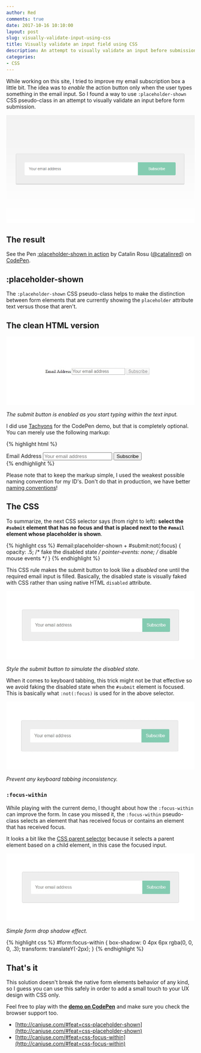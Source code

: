 ```yaml
---
author: Red
comments: true
date: 2017-10-16 10:10:00
layout: post
slug: visually-validate-input-using-css
title: Visually validate an input field using CSS
description: An attempt to visually validate an input before submission using nothing but few lines of CSS.
categories:
- CSS
---
```


While working on this site, I tried to improve my email subscription box a little bit. The idea was to *enable* the action button only when the user types something in the email input. So I found a way to use `:placeholder-shown` CSS pseudo-class in an attempt to visually validate an input before form submission.

![Simple form with an email input and a subscribe button](/dist/uploads/2017/10/placeholder-shown.png)

<!-- more -->

## The result

<p data-height="300" data-theme-id="dark" data-slug-hash="OxRzjP" data-default-tab="result" data-user="catalinred" data-embed-version="2" data-pen-title=":placeholder-shown in action" class="codepen" style="margin-bottom: 1rem">See the Pen <a href="https://codepen.io/catalinred/pen/OxRzjP/">:placeholder-shown in action</a> by Catalin Rosu (<a href="https://codepen.io/catalinred">@catalinred</a>) on <a href="https://codepen.io">CodePen</a>.</p>
<script async src="https://production-assets.codepen.io/assets/embed/ei.js"></script>

## :placeholder-shown

The `:placeholder-shown` CSS pseudo-class helps to make the distinction between form elements that are currently showing the `placeholder` attribute text versus those that aren't.

## The clean HTML version

![Clean HTML form](/dist/uploads/2017/10/clean-html.gif)

*The submit button is enabled as you start typing within the text input.*

I did use [Tachyons](http://tachyons.io/) for the CodePen demo, but that is completely optional. You can merely use the following markup:

{% highlight html %}
  <form id="form">
    <label for="email">Email Address</label>
    <input placeholder="Your email address" type="email" id="email" required>
    <button type="submit" id="submit">Subscribe</button>
  </form>
{% endhighlight %}

Please note that to keep the markup simple, I used the weakest possible naming convention for my ID's. Don't do that in production, we have better [naming conventions](/css-utility-classes-naming-conventions/)!

## The CSS

To summarize, the next CSS selector says (from right to left): **select the `#submit` element that has no focus and that is placed next to the `#email` element whose placeholder is shown**.

{% highlight css %}
  #email:placeholder-shown + #submit:not(:focus) {
    opacity: .5; /* fake the disabled state */
    pointer-events: none; /* disable mouse events */
  }
{% endhighlight %}

This CSS rule makes the submit button to look like a *disabled* one until the required email input is filled. Basically, the disabled state is visually faked with CSS rather than using native HTML `disabled` attribute.

![Disabled submit button](/dist/uploads/2017/10/disabled-submit.gif)

*Style the submit button to simulate the disabled state.*

When it comes to keyboard tabbing, this trick might not be that effective so we avoid faking the disabled state when the `#submit` element is focused. This is basically what `:not(:focus)` is used for in the above selector.

![Keyboard tabbing](/dist/uploads/2017/10/keyboard-tabs.gif)

*Prevent any keyboard tabbing inconsistency.*

### `:focus-within`
While playing with the current demo, I thought about how the `:focus-within` can improve the form. In case you missed it, the `:focus-within` pseudo-class selects an element that has received focus or contains an element that has received focus.

It looks a bit like the [CSS parent selector](https://drafts.csswg.org/selectors-4/#relational) because it selects a parent element based on a child element, in this case the focused input.

![Focus within the form](/dist/uploads/2017/10/focus-within.gif)

*Simple form drop shadow effect.*

{% highlight css %}
  #form:focus-within {
    box-shadow: 0 4px 6px rgba(0, 0, 0, .3);
    transform: translateY(-2px);
  }
{% endhighlight %}

## That's it

This solution doesn't break the native form elements behavior of any kind, so I guess you can use this safely in order to add a small touch to your UX design with CSS only.

Feel free to play with the **[demo on CodePen](https://codepen.io/catalinred/pen/OxRzjP)** and make sure you check the browser support too.

- [http://caniuse.com/#feat=css-placeholder-shown](http://caniuse.com/#feat=css-placeholder-shown)
- [http://caniuse.com/#feat=css-focus-within](http://caniuse.com/#feat=css-focus-within)